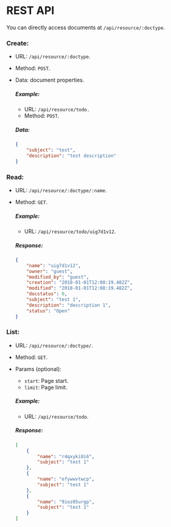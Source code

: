 # REST API

You can directly access documents at `/api/resource/:doctype`.

### Create:

- URL: `/api/resource/:doctype`.
- Method: `POST`.
- Data: document properties.

	##### Example:

	- URL: `/api/resource/todo.`
	- Method: `POST`.

	##### Data:

	```json
	{
		"subject": "test",
		"description": "test description"
	}
	```

### Read:

- URL: `/api/resource/:doctype/:name`.
- Method: `GET`.

	##### Example:

	- URL: `/api/resource/todo/uig7d1v12`.

	##### Response:

	```json
	{
		"name": "uig7d1v12",
		"owner": "guest",
		"modified_by": "guest",
		"creation": "2018-01-01T12:08:19.482Z",
		"modified": "2018-01-01T12:08:19.482Z",
		"docstatus": 0,
		"subject": "test 1",
		"description": "description 1",
		"status": "Open"
	}
	```

### List:

- URL: `/api/resource/:doctype/`.
- Method: `GET`.
- Params (optional):
	 - `start`: Page start.
	 - `limit`: Page limit.

	##### Example:

	- URL: `/api/resource/todo`.

	##### Response:

	```json
	[
		{
			"name": "r4qxyki0i6",
			"subject": "test 1"
		},
		{
			"name": "efywwvtwcp",
			"subject": "test 1"
		},
		{
			"name": "9ioz05urgp",
			"subject": "test 1"
		}
	]
	```
